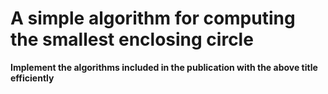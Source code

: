 # A simple algorithm for computing the smallest enclosing circle 
**Implement the algorithms included in the publication with the above title efficiently**

